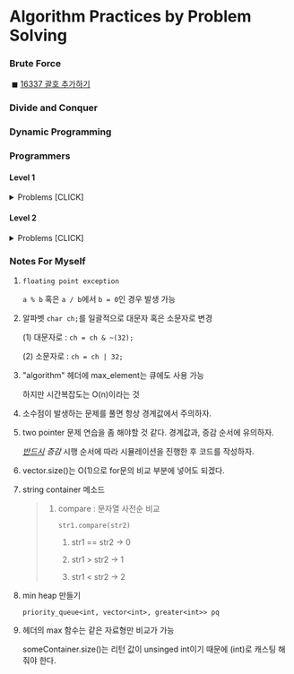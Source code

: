 # Algorithm Practices by Problem Solving



### Brute Force

​	◼ [16337 괄호 추가하기](https://www.acmicpc.net/problem/16637)

### Divide and Conquer

### Dynamic Programming

### Programmers

#### Level 1

<details><summary>Problems [CLICK]</summary>



​	◼ [크레인 인형뽑기 게임](https://programmers.co.kr/learn/courses/30/lessons/64061)

​	◼ [두 개 뽑아서 더하기](https://programmers.co.kr/learn/courses/30/lessons/68644)

​	◼ [완주하지 못한 선수](https://programmers.co.kr/learn/courses/30/lessons/42576)

​	◼ [체육복](https://programmers.co.kr/learn/courses/30/lessons/42862)

​	◼ [모의고사](https://programmers.co.kr/learn/courses/30/lessons/42840)

​	◼ [K번째 수](https://programmers.co.kr/learn/courses/30/lessons/42748)

​	◼ [2016년](https://programmers.co.kr/learn/courses/30/lessons/12901)

​	◼ [3진법 뒤집기](https://programmers.co.kr/learn/courses/30/lessons/68935)

​	◼ [가운데 글자 가져오기](https://programmers.co.kr/learn/courses/30/lessons/12903)

​	◼ [같은 숫자는 싫어](https://programmers.co.kr/learn/courses/30/lessons/12906)

​	◼ [나누어 떨어지는 숫자 배열](https://programmers.co.kr/learn/courses/30/lessons/12910)

​	◼ [두 정수 사이의 합](https://programmers.co.kr/learn/courses/30/lessons/12912)

​	◼ [문자열 내 p와 y의 개수](https://programmers.co.kr/learn/courses/30/lessons/12916)

​	◼ [문자열 내 마음대로 정렬하기](https://programmers.co.kr/learn/courses/30/lessons/12915)

​	◼ [문자열 내림차순으로 배치하기](https://programmers.co.kr/learn/courses/30/lessons/12917)

​	◼ [문자열 다루기 기본](https://programmers.co.kr/learn/courses/30/lessons/12918)

​	◼ [서울에서 김서방 찾기](https://programmers.co.kr/learn/courses/30/lessons/12919)

​	◼ [소수 찾기](https://programmers.co.kr/learn/courses/30/lessons/12921)

​	◼ [수박수박수박수박수박수?](https://programmers.co.kr/learn/courses/30/lessons/12922)

​	◼ [문자열을 정수로 바꾸기](https://programmers.co.kr/learn/courses/30/lessons/12925)

​	◼ [내적](https://programmers.co.kr/learn/courses/30/lessons/70128)

​	◼ [시저 암호](https://programmers.co.kr/learn/courses/30/lessons/12926)

​	◼ [약수의 합](https://programmers.co.kr/learn/courses/30/lessons/12928)

​	◼ [이상한 문자 만들기](https://programmers.co.kr/learn/courses/30/lessons/12930)

​	◼ [자릿수 더하기](https://programmers.co.kr/learn/courses/30/lessons/12931)

​	◼ [자연수 뒤집어 배열로 만들기](https://programmers.co.kr/learn/courses/30/lessons/12932)

​	◼ [정수 내림차순으로 배치하기](https://programmers.co.kr/learn/courses/30/lessons/12933)

​	◼ [정수 제곱근 판별](https://programmers.co.kr/learn/courses/30/lessons/12934)

​	◼ [제일 작은 수 제거하기](https://programmers.co.kr/learn/courses/30/lessons/12935)

​	◼ [짝수와 홀수](https://programmers.co.kr/learn/courses/30/lessons/12937)

​	◼ [키패드 누르기](https://programmers.co.kr/learn/courses/30/lessons/67256)

​	◼ [최대공약수와 최소공배수](https://programmers.co.kr/learn/courses/30/lessons/12940)

​	◼ [콜라츠 추측](https://programmers.co.kr/learn/courses/30/lessons/12943)

​	◼ [평균 구하기](https://programmers.co.kr/learn/courses/30/lessons/12944)

​	◼ [하샤드 수](https://programmers.co.kr/learn/courses/30/lessons/12947)

​	◼ [핸드폰 번호 가리기](https://programmers.co.kr/learn/courses/30/lessons/12948)

​	◼ [행렬의 덧셈](https://programmers.co.kr/learn/courses/30/lessons/12950)

​	◼ [x만큼 간격이 있는 n개의 숫자](https://programmers.co.kr/learn/courses/30/lessons/12954)

​	◼ [직사각형 별찍기](https://programmers.co.kr/learn/courses/30/lessons/12969)

​	◼ [예산](https://programmers.co.kr/learn/courses/30/lessons/12982)

​	◼ [비밀지도](https://programmers.co.kr/learn/courses/30/lessons/17681)

​	◼ [다트 게임](https://programmers.co.kr/learn/courses/30/lessons/17682)

​	◼ []

</details>

#### Level 2

<details><summary>Problems [CLICK] </summary>


​	◼ [프린터](https://programmers.co.kr/learn/courses/30/lessons/42587)

​	◼ [124 나라의 숫자](https://programmers.co.kr/learn/courses/30/lessons/12899)

​	◼ [스킬 트리](https://programmers.co.kr/learn/courses/30/lessons/49993)

​	◼ [멀쩡한 사각형](https://programmers.co.kr/learn/courses/30/lessons/62048)

​	◼ [다리를 지나는 트럭](https://programmers.co.kr/learn/courses/30/lessons/42583)

​	◼ [기능개발](https://programmers.co.kr/learn/courses/30/lessons/42586)

​	◼ [주식가격](https://programmers.co.kr/learn/courses/30/lessons/42584)

​	◼ [삼각 달팽이](https://programmers.co.kr/learn/courses/30/lessons/68645)

​	◼ [카카오프렌즈 컬러링북](https://programmers.co.kr/learn/courses/30/lessons/1829)

​	◼ [소수 찾기](https://programmers.co.kr/learn/courses/30/lessons/42839)

​	◼ [가장 큰 수](https://programmers.co.kr/learn/courses/30/lessons/42746)

​	◼ [더 맵게](https://programmers.co.kr/learn/courses/30/lessons/42626)

​	◼ [조이스틱](https://programmers.co.kr/learn/courses/30/lessons/42860)

​	◼ [H-index](https://programmers.co.kr/learn/courses/30/lessons/42747)

​	◼ [전화번호 목록](https://programmers.co.kr/learn/courses/30/lessons/42577)

​	◼ []

​	◼ []

​	◼ []

​	◼ []

</details>

### Notes For Myself

1. `floating point exception`

   `a % b` 혹은 `a / b`에서 `b = 0`인 경우 발생 가능

2. 알파벳 `char ch;`를 일괄적으로 대문자 혹은 소문자로 변경

   (1) 대문자로 : `ch = ch & ~(32);` 

   (2) 소문자로 : `ch = ch | 32;`

3. "algorithm" 헤더에 max_element는 큐에도 사용 가능

   하지만 시간복잡도는 O(n)이라는 것

4. 소수점이 발생하는 문제를 풀면 항상 경계값에서 주의하자.

5. two pointer 문제 연습을 좀 해야할 것 같다. 경계값과, 증감 순서에 유의하자.

   *<u>반드시</u> 증감* 시행 순서에 따라 시뮬레이션을 진행한 후 코드를 작성하자.

6. vector.size()는 O(1)으로 for문의 비교 부분에 넣어도 되겠다.

7. string container 메소드

   > 1. compare : 문자열 사전순 비교
   >
   >    `str1.compare(str2)`
   >
   >    1) str1 == str2 → 0
   >
   >    2) str1 > str2  →  1
   >
   >    3) str1 < str2  →  2

8. min heap 만들기

   `priority_queue<int, vector<int>, greater<int>> pq`
   
9. <algorithm> 헤더의 max 함수는 같은 자료형만 비교가 가능

   someContainer.size()는 리턴 값이 unsinged int이기 때문에 (int)로 캐스팅 해줘야 한다.